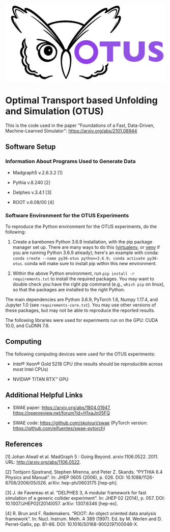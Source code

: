 ![plot](OTUSLogo.png)

# Optimal Transport based Unfolding and Simulation (OTUS)
This is the code used in the paper "Foundations of a Fast, Data-Driven, Machine-Learned Simulator": https://arxiv.org/abs/2101.08944


## Software Setup

### Information About Programs Used to Generate Data
* Madgraph5 v.2.6.3.2 [1]

* Pythia v.8.240 [2]

* Delphes v.3.4.1 [3]

* ROOT v.6.08/00 [4]

### Software Environment for the OTUS Experiments
To reproduce the Python environment for the OTUS experiments, do the following:

 1. Create a barebones Python 3.6.9 installation, with the pip package manager set up. There are many ways to do this ([virtualenv](https://pypi.org/project/virtualenv/), or [venv](https://docs.python.org/3/library/venv.html) if you are running Python 3.6.9 already); here's an example with conda: `conda create --name py36-otus python=3.6.9; conda activate py36-otus`. conda will make sure to install pip within this new environment.

2. Within the above Python environment, run `pip install -r requirements.txt` to install the required packages. You may want to double check you have the right pip command (e.g., `which pip` on linux), so that the packages are installed to the right Python.

The main dependencies are Python 3.6.9, PyTorch 1.6, Numpy 1.17.4, and Jupyter 1.0 (see `requirements-core.txt`). You may use other versions of these packages, but may not be able to reproduce the reported results.

The following libraries were used for experiments run on the GPU: CUDA 10.0, and CuDNN 7.6.

## Computing
The following computing devices were used for the OTUS experiments:

* Intel® Xeon® Gold 5218 CPU (the results should be reproducible across most Intel CPUs)

* NVIDIA® TITAN RTX™ GPU

## Additional Helpful Links
* SWAE paper: https://arxiv.org/abs/1804.01947, https://openreview.net/forum?id=H1xaJn05FQ

* SWAE code:  https://github.com/skolouri/swae  (PyTorch version: https://github.com/eifuentes/swae-pytorch)

## References
[1] Johan Alwall et al. MadGraph 5 : Going Beyond. arxiv:1106.0522. 2011. URL: http://arxiv.org/abs/1106.0522.

[2] Torbjorn Sjostrand, Stephen Mrenna, and Peter Z. Skands. “PYTHIA 6.4 Physics and Manual”. In: JHEP 0605
(2006), p. 026. DOI: 10.1088/1126-6708/2006/05/026. arXiv: hep-ph/0603175 [hep-ph].

[3] J. de Favereau et al. “DELPHES 3, A modular framework for fast simulation of a generic collider experiment”.
In: JHEP 02 (2014), p. 057. DOI: 10.1007/JHEP02(2014)057. arXiv: 1307.6346 [hep-ex].

[4] R. Brun and F. Rademakers. “ROOT: An object oriented data analysis framework”. In: Nucl. Instrum. Meth. A
389 (1997). Ed. by M. Werlen and D. Perret-Gallix, pp. 81–86. DOI: 10.1016/S0168-9002(97)00048-X.
